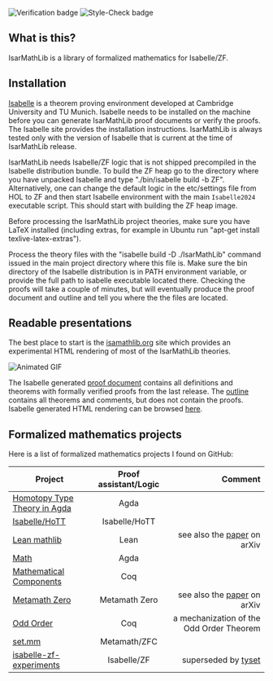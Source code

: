 ![Verification badge](https://github.com/SKolodynski/IsarMathLib/actions/workflows/verification.yml/badge.svg)
![Style-Check badge](https://github.com/SKolodynski/IsarMathLib/actions/workflows/style-check.yml/badge.svg)

## What is this?

IsarMathLib is a library of formalized mathematics for Isabelle/ZF.

## Installation

[Isabelle](https://www.cl.cam.ac.uk/research/hvg/Isabelle/index.html) is a theorem proving environment developed at Cambridge University and TU Munich.
Isabelle needs to be installed on the machine before you can generate IsarMathLib proof documents or verify the proofs. The Isabelle site provides the installation instructions. IsarMathLib is always tested only with the version of Isabelle that is current at the time of IsarMathLib release.

IsarMathLib needs Isabelle/ZF logic that is not shipped precompiled in the Isabelle distribution bundle. To build the ZF heap go to the directory where you have unpacked Isabelle and type "./bin/isabelle build -b ZF". Alternatively, one can change the default logic in the etc/settings file from HOL to ZF and then start Isabelle environment with the main `Isabelle2024` executable script. This should start with building the ZF heap image.

Before processing the IsarMathLib project theories, make sure you have LaTeX installed (including extras, for example in Ubuntu run "apt-get install texlive-latex-extras").

Process the theory files with the "isabelle build -D ./IsarMathLib" command issued in the main project directory where this file is. Make sure the bin directory of the Isabelle distribution is in PATH environment variable, or provide the full path to isabelle executable located there. Checking the proofs will take a couple of minutes, but will eventually produce the proof document and outline and tell you where the the files are located.

## Readable presentations

The best place to start is the [isamathlib.org](http://www.isarmathlib.org/) site which provides an experimental HTML rendering of most of the IsarMathLib theories.

![Animated GIF](./IsarMathLib_Uniform_Space_ZF_2.gif)

The Isabelle generated [proof document](https://skolodynski.github.io/IsarMathLib/IsarMathLib/document.pdf) contains all definitions and theorems with formally verified proofs from the last release. The [outline](https://skolodynski.github.io/IsarMathLib/IsarMathLib/outline.pdf) contains all theorems and comments, but does not contain the proofs. Isabelle generated HTML rendering can be browsed [here](https://skolodynski.github.io/IsarMathLib/IsarMathLib/index.html).


## Formalized mathematics projects

Here is a list of formalized mathematics projects I found on GitHub:

| Project                                                          | Proof assistant/Logic  |  Comment |
|------------------------------------------------------------------|:----------------------:|---------:|
| [Homotopy Type Theory in Agda](https://github.com/HoTT/HoTT-Agda)|  Agda                  |          |
| [Isabelle/HoTT](https://github.com/jaycech3n/Isabelle-HoTT)      |  Isabelle/HoTT         |          |
| [Lean mathlib](https://github.com/leanprover-community/mathlib)  |  Lean                  |see also the [paper](https://arxiv.org/abs/1910.09336) on arXiv |
| [Math](https://github.com/berenoguz/Math)                        |  Agda                  |          |
| [Mathematical Components](https://github.com/math-comp/math-comp)|  Coq                   |          |
| [Metamath Zero](https://github.com/digama0/mm0)                  |  Metamath Zero         |see also the [paper](https://arxiv.org/abs/1910.10703) on arXiv |
| [Odd Order](https://github.com/math-comp/odd-order)              |  Coq                   |a mechanization of the Odd Order Theorem|
| [set.mm](https://github.com/metamath/set.mm)                     |  Metamath/ZFC          |          |
| [isabelle-zf-experiments](https://github.com/alexkrauss/isabelle-zf-experiments)| Isabelle/ZF | superseded by [tyset](https://bitbucket.org/cezaryka/tyset/src/master/) |

